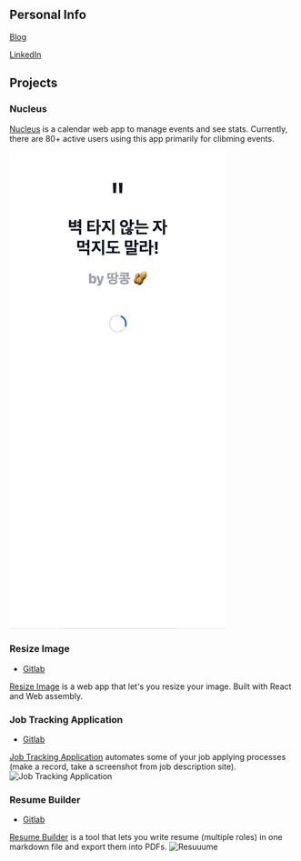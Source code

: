 ## Personal Info

[Blog](https://munjo5746.github.io/)

[LinkedIn](https://linkedin.com/in/munjo5746/)

## Projects

### Nucleus

[Nucleus](https://nucleus-git-develop-edward-chungs-projects.vercel.app/) is a calendar web app to manage events and see stats. Currently, there are 80+ active users using this app primarily for clibming events.

![Nucleus](assets/nucleus.gif)

### Resize Image

- [Gitlab](https://gitlab.com/munjo5746/resimg)

[Resize Image](https://resimg.netlify.app/) is a web app that let's you resize your image. Built with React and Web assembly.

### Job Tracking Application

- [Gitlab](https://gitlab.com/munjo5746/jobtracker)

[Job Tracking Application](https://job-tracking.netlify.app) automates some of your job applying processes (make a record, take a screenshot from job description site).
![Job Tracking Application](assets/jta.gif)

### Resume Builder

- [Gitlab](https://gitlab.com/munjo5746/ressume-builder)

[Resume Builder](https://resuuume.netlify.app) is a tool that lets you write resume (multiple roles) in one markdown file and export them into PDFs.
![Resuuume](assets/resume_builder.gif)
